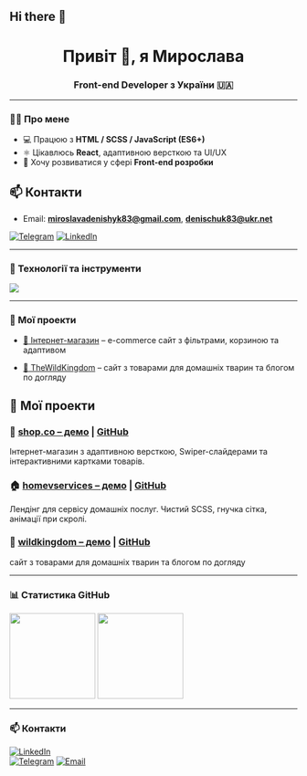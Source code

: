 ## Hi there 👋

<h1 align="center">Привіт 👋, я Мирослава</h1>
<h3 align="center">Front-end Developer з України 🇺🇦</h3>

---

### 🧑‍💻 Про мене
- 💻 Працюю з **HTML / SCSS / JavaScript (ES6+)**
- ⚛️ Цікавлюсь **React**, адаптивною версткою та UI/UX
- 🚀 Хочу розвиватися у сфері **Front-end розробки**
## 📫 Контакти
- Email: **miroslavadenishyk83@gmail.com**, **denischuk83@ukr.net**

[![Telegram](https://img.shields.io/badge/Telegram-blue?logo=telegram&logoColor=white)](https://t.me/DiMirosya)
[![LinkedIn](https://img.shields.io/badge/LinkedIn-blue?logo=linkedin&logoColor=white)](https://linkedin.com/in/username)


---

### 🔧 Технології та інструменти
<p align="left">
  <img src="https://skillicons.dev/icons?i=html,css,sass,js,git,github,figma" />
</p>

---

### 🧩 Мої проекти  
- [🛒 Інтернет-магазин](https://github.com/Mira-Slava1109/shop-project) – e-commerce сайт з фільтрами, корзиною та адаптивом  

- <a href="https://mira-slava1109.github.io/projects/wildkingdom" target="_blank">🐾 TheWildKingdom</a> – сайт з товарами для домашніх тварин та блогом по догляду



## 💼 Мої проекти

### 🛒 [shop.co – демо](https://shop-co.vercel.app) | [GitHub](https://github.com/Mira-Slava1109/projects/tree/main/shop.co)
Інтернет-магазин з адаптивною версткою, Swiper-слайдерами та інтерактивними картками товарів.

### 🏠 [homevservices – демо](https://homevservices.netlify.app) | [GitHub](https://github.com/Mira-Slava1109/projects/tree/main/homevservices)
Лендінг для сервісу домашніх послуг. Чистий SCSS, гнучка сітка, анімації при скролі.

###  🐾 [wildkingdom – демо](https://wildkingdom.github.io) | [GitHub](https://github.com/Mira-Slava1109/projects/tree/main/wildkingdom)
 сайт з товарами для домашніх тварин та блогом по догляду

---


### 📊 Статистика GitHub
<p align="left">
  <img src="https://github-readme-stats.vercel.app/api?username=USERNAME&show_icons=true&theme=radical" height="150" />
  <img src="https://github-readme-stats.vercel.app/api/top-langs/?username=USERNAME&layout=compact&theme=radical" height="150" />
</p>

---

### 📫 Контакти
[![LinkedIn](https://img.shields.io/badge/LinkedIn-blue?logo=linkedin&logoColor=white)](https://linkedin.com/in/username)  
[![Telegram](https://img.shields.io/badge/Telegram-blue?logo=telegram&logoColor=white)](https://t.me/DiMirosya)
[![Email](https://img.shields.io/badge/Email-D14836?logo=gmail&logoColor=white)](mailto:youremail@gmail.com)
